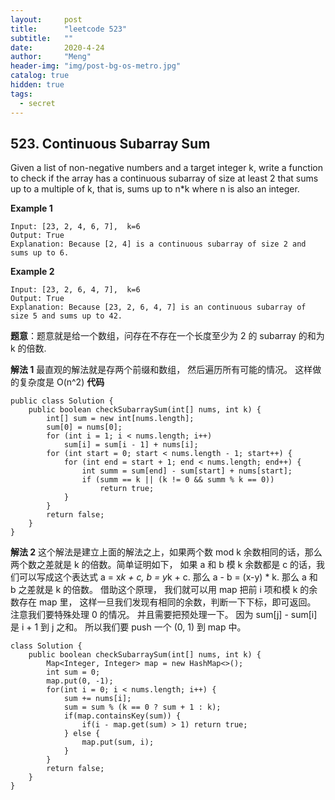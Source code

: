 ```yaml
---
layout:     post
title:      "leetcode 523"
subtitle:   ""
date:       2020-4-24
author:     "Meng"
header-img: "img/post-bg-os-metro.jpg"
catalog: true
hidden: true
tags:
  - secret
---
```


## 523. Continuous Subarray Sum

Given a list of non-negative numbers and a target integer k, write a function to check if the array has a continuous subarray of size at least 2 that sums up to a multiple of k, that is, sums up to n*k where n is also an integer.

**Example 1**
```
Input: [23, 2, 4, 6, 7],  k=6
Output: True
Explanation: Because [2, 4] is a continuous subarray of size 2 and sums up to 6.
```

**Example 2**
```
Input: [23, 2, 6, 4, 7],  k=6
Output: True
Explanation: Because [23, 2, 6, 4, 7] is an continuous subarray of size 5 and sums up to 42.
```

**题意**：题意就是给一个数组，问存在不存在一个长度至少为 2 的 subarray 的和为 k 的倍数.  

**解法 1** 最直观的解法就是存两个前缀和数组， 然后遍历所有可能的情况。 这样做的复杂度是 O(n^2)
**代码**
```
public class Solution {
    public boolean checkSubarraySum(int[] nums, int k) {
        int[] sum = new int[nums.length];
        sum[0] = nums[0];
        for (int i = 1; i < nums.length; i++)
            sum[i] = sum[i - 1] + nums[i];
        for (int start = 0; start < nums.length - 1; start++) {
            for (int end = start + 1; end < nums.length; end++) {
                int summ = sum[end] - sum[start] + nums[start];
                if (summ == k || (k != 0 && summ % k == 0))
                    return true;
            }
        }
        return false;
    }
}
```

**解法 2** 这个解法是建立上面的解法之上，如果两个数 mod k 余数相同的话，那么两个数之差就是 k 的倍数。简单证明如下， 如果 a 和 b 模 k 余数都是 c 的话，我们可以写成这个表达式 a = x*k + c, b = y*k + c. 那么 a - b = (x-y) * k. 那么 a 和 b 之差就是 k 的倍数。 借助这个原理， 我们就可以用 map 把前 i 项和模 k 的余数存在 map 里， 这样一旦我们发现有相同的余数，判断一下下标，即可返回。 注意我们要特殊处理 0 的情况。 并且需要把预处理一下。 因为 sum[j] - sum[i] 是 i + 1 到 j 之和。 所以我们要 push 一个 (0, 1) 到 map 中。

```
class Solution {
    public boolean checkSubarraySum(int[] nums, int k) {
        Map<Integer, Integer> map = new HashMap<>();
        int sum = 0;
        map.put(0, -1);
        for(int i = 0; i < nums.length; i++) {
            sum += nums[i];
            sum = sum % (k == 0 ? sum + 1 : k);
            if(map.containsKey(sum)) {
                if(i - map.get(sum) > 1) return true;
            } else {
                map.put(sum, i);
            }
        }
        return false;
    }
}
```

